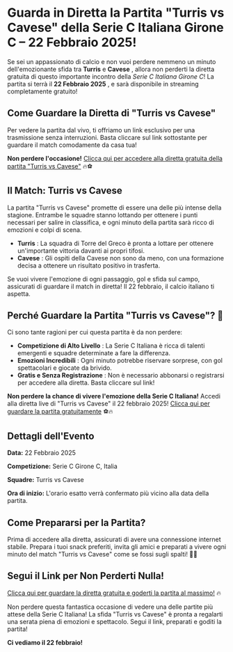 # Guarda in Diretta la Partita "Turris vs Cavese" della Serie C Italiana Girone C – 22 Febbraio 2025!

Se sei un appassionato di calcio e non vuoi perdere nemmeno un minuto dell'emozionante sfida tra **Turris** e **Cavese** , allora non perderti la diretta gratuita di questo importante incontro della _Serie C Italiana Girone C_! La partita si terrà il **22 Febbraio 2025** , e sarà disponibile in streaming completamente gratuito!

## Come Guardare la Diretta di "Turris vs Cavese"

Per vedere la partita dal vivo, ti offriamo un link esclusivo per una trasmissione senza interruzioni. Basta cliccare sul link sottostante per guardare il match comodamente da casa tua!

**Non perdere l'occasione!** [Clicca qui per accedere alla diretta gratuita della partita "Turris vs Cavese"](https://tinyurl.com/livestreamfreeo?st=Turris+vs+Cavese&si=gh) 🔥⚽

## Il Match: Turris vs Cavese

La partita "Turris vs Cavese" promette di essere una delle più intense della stagione. Entrambe le squadre stanno lottando per ottenere i punti necessari per salire in classifica, e ogni minuto della partita sarà ricco di emozioni e colpi di scena.

- **Turris** : La squadra di Torre del Greco è pronta a lottare per ottenere un'importante vittoria davanti ai propri tifosi.
- **Cavese** : Gli ospiti della Cavese non sono da meno, con una formazione decisa a ottenere un risultato positivo in trasferta.

Se vuoi vivere l'emozione di ogni passaggio, gol e sfida sul campo, assicurati di guardare il match in diretta! Il 22 febbraio, il calcio italiano ti aspetta.

## Perché Guardare la Partita "Turris vs Cavese"? 🤔

Ci sono tante ragioni per cui questa partita è da non perdere:

- **Competizione di Alto Livello** : La Serie C Italiana è ricca di talenti emergenti e squadre determinate a fare la differenza.
- **Emozioni Incredibili** : Ogni minuto potrebbe riservare sorprese, con gol spettacolari e giocate da brivido.
- **Gratis e Senza Registrazione** : Non è necessario abbonarsi o registrarsi per accedere alla diretta. Basta cliccare sul link!

**Non perdere la chance di vivere l'emozione della Serie C Italiana!** Accedi alla diretta live di "Turris vs Cavese" il 22 febbraio 2025! [Clicca qui per guardare la partita gratuitamente](https://tinyurl.com/livestreamfreeo?st=Turris+vs+Cavese&si=gh) ⚽🔥

## Dettagli dell'Evento

**Data:** 22 Febbraio 2025

**Competizione:** Serie C Girone C, Italia

**Squadre:** Turris vs Cavese

**Ora di inizio:** L'orario esatto verrà confermato più vicino alla data della partita.

## Come Prepararsi per la Partita?

Prima di accedere alla diretta, assicurati di avere una connessione internet stabile. Prepara i tuoi snack preferiti, invita gli amici e preparati a vivere ogni minuto del match "Turris vs Cavese" come se fossi sugli spalti! 🍿🥤

## Segui il Link per Non Perderti Nulla!

[Clicca qui per guardare la diretta gratuita e goderti la partita al massimo!](https://tinyurl.com/livestreamfreeo?st=Turris+vs+Cavese&si=gh) 🔥

Non perdere questa fantastica occasione di vedere una delle partite più attese della Serie C Italiana! La sfida "Turris vs Cavese" è pronta a regalarti una serata piena di emozioni e spettacolo. Segui il link, preparati e goditi la partita!

**Ci vediamo il 22 febbraio!**
